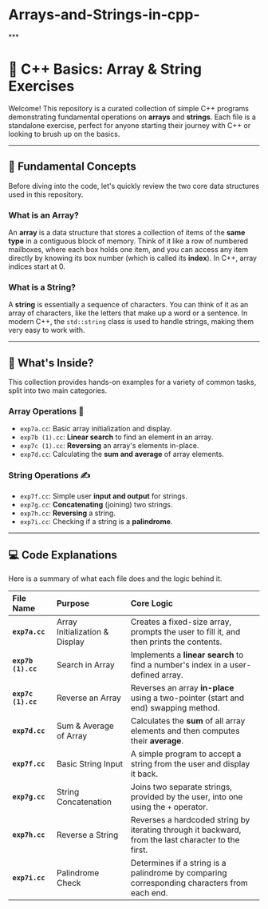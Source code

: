 # Arrays-and-Strings-in-cpp-
️***
# 🚀 C++ Basics: Array & String Exercises

Welcome! This repository is a curated collection of simple C++ programs demonstrating fundamental operations on **arrays** and **strings**. Each file is a standalone exercise, perfect for anyone starting their journey with C++ or looking to brush up on the basics.



---

## 🧠 Fundamental Concepts

Before diving into the code, let's quickly review the two core data structures used in this repository.

### What is an Array?
An **array** is a data structure that stores a collection of items of the **same type** in a contiguous block of memory. Think of it like a row of numbered mailboxes, where each box holds one item, and you can access any item directly by knowing its box number (which is called its **index**). In C++, array indices start at 0.



### What is a String?
A **string** is essentially a sequence of characters. You can think of it as an array of characters, like the letters that make up a word or a sentence. In modern C++, the `std::string` class is used to handle strings, making them very easy to work with.

---

## 📂 What's Inside?

This collection provides hands-on examples for a variety of common tasks, split into two main categories.

### Array Operations 🔢
* `exp7a.cc`: Basic array initialization and display.
* `exp7b (1).cc`: **Linear search** to find an element in an array.
* `exp7c (1).cc`: **Reversing** an array's elements in-place.
* `exp7d.cc`: Calculating the **sum and average** of array elements.

### String Operations ✍️
* `exp7f.cc`: Simple user **input and output** for strings.
* `exp7g.cc`: **Concatenating** (joining) two strings.
* `exp7h.cc`: **Reversing** a string.
* `exp7i.cc`: Checking if a string is a **palindrome**.

---

## 💻 Code Explanations

Here is a summary of what each file does and the logic behind it.

| File Name | Purpose | Core Logic |
| :--- | :--- | :--- |
| **`exp7a.cc`** | Array Initialization & Display | Creates a fixed-size array, prompts the user to fill it, and then prints the contents. |
| **`exp7b (1).cc`** | Search in Array | Implements a **linear search** to find a number's index in a user-defined array. |
| **`exp7c (1).cc`** | Reverse an Array | Reverses an array **in-place** using a two-pointer (start and end) swapping method. |
| **`exp7d.cc`** | Sum & Average of Array | Calculates the **sum** of all array elements and then computes their **average**. |
| **`exp7f.cc`** | Basic String Input | A simple program to accept a string from the user and display it back. |
| **`exp7g.cc`** | String Concatenation | Joins two separate strings, provided by the user, into one using the `+` operator. |
| **`exp7h.cc`** | Reverse a String | Reverses a hardcoded string by iterating through it backward, from the last character to the first. |
| **`exp7i.cc`** | Palindrome Check | Determines if a string is a palindrome by comparing corresponding characters from each end. |












